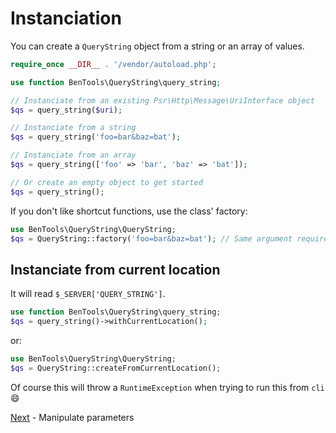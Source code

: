 # Instanciation

You can create a `QueryString` object from a string or an array of values.

```php
require_once __DIR__ . '/vendor/autoload.php';

use function BenTools\QueryString\query_string;

// Instanciate from an existing Psr\Http\Message\UriInterface object
$qs = query_string($uri);

// Instanciate from a string
$qs = query_string('foo=bar&baz=bat');

// Instanciate from an array
$qs = query_string(['foo' => 'bar', 'baz' => 'bat']);

// Or create an empty object to get started
$qs = query_string();
```

If you don't like shortcut functions, use the class' factory:
```php
use BenTools\QueryString\QueryString;
$qs = QueryString::factory('foo=bar&baz=bat'); // Same argument requirements
```

## Instanciate from current location

It will read `$_SERVER['QUERY_STRING']`.

```php
use function BenTools\QueryString\query_string;
$qs = query_string()->withCurrentLocation();
```
or:
```php
use BenTools\QueryString\QueryString;
$qs = QueryString::createFromCurrentLocation();
```

Of course this will throw a `RuntimeException` when trying to run this from `cli` :smile:


[Next](ManipulateParameters.md) - Manipulate parameters